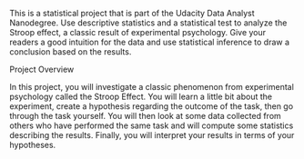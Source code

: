 This is a statistical project that is part of the Udacity Data Analyst Nanodegree. 
Use descriptive statistics and a statistical test to analyze the Stroop effect, a classic result of experimental psychology. 
Give your readers a good intuition for the data and use statistical inference to draw a conclusion based on the results.

Project Overview

In this project, you will investigate a classic phenomenon from experimental psychology called the Stroop Effect.
 You will learn a little bit about the experiment, create a hypothesis regarding the outcome of the task, then go through the task yourself. 
You will then look at some data collected from others who have performed the same task and will compute some statistics describing the results. 
Finally, you will interpret your results in terms of your hypotheses.
